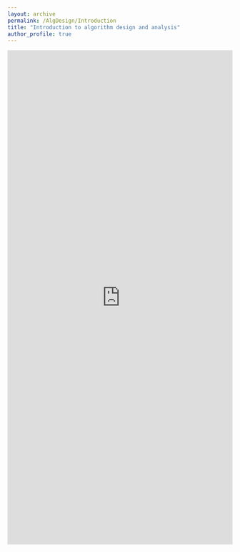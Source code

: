```yaml
---
layout: archive
permalink: /AlgDesign/Introduction
title: "Introduction to algorithm design and analysis"
author_profile: true
---
```

<style>
.responsive-wrap iframe{ max-width: 100%;}
</style>
<div class="responsive-wrap">
<iframe src="https://docs.google.com/presentation/d/e/2PACX-1vQMo34yWuki7RnLw2QdV-Ihn3_91RUc1K65JVBSuNkRE5LlO6fsjphOMWa5Cw379TLuun1chYz-2-Hv/embed?start=false&loop=false&delayms=3000" frameborder="0" width="1920" height="1109" allowfullscreen="true" mozallowfullscreen="true" webkitallowfullscreen="true"></iframe>
</div>